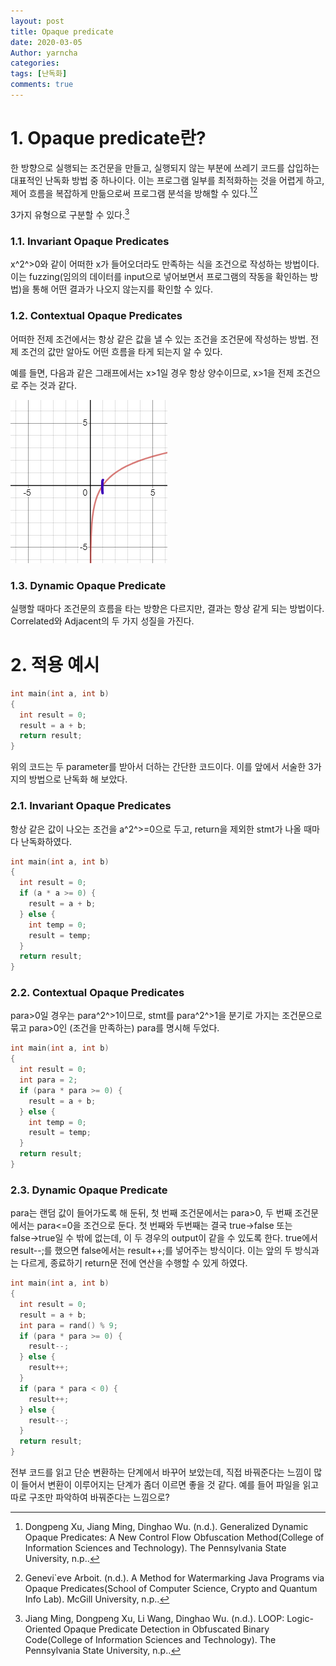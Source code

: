 ```yaml
---
layout: post
title: Opaque predicate
date: 2020-03-05
Author: yarncha
categories:
tags: [난독화]
comments: true
---
```


# 1. Opaque predicate란?

한 방향으로 실행되는 조건문을 만들고, 실행되지 않는 부분에 쓰레기 코드를 삽입하는 대표적인 난독화 방법 중 하나이다. 이는 프로그램 일부를 최적화하는 것을 어렵게 하고, 제어 흐름을 복잡하게 만듦으로써 프로그램 분석을 방해할 수 있다.[^1][^2]

3가지 유형으로 구분할 수 있다.[^3]

###  1.1. Invariant Opaque Predicates
x^2^>0와 같이 어떠한 x가 들어오더라도 만족하는 식을 조건으로 작성하는 방법이다. 이는 fuzzing(임의의 데이터를 input으로 넣어보면서 프로그램의 작동을 확인하는 방법)을 통해 어떤 결과가 나오지 않는지를 확인할 수 있다.

###  1.2. Contextual Opaque Predicates
어떠한 전제 조건에서는 항상 같은 값을 낼 수 있는 조건을 조건문에 작성하는 방법. 전제 조건의 값만 알아도 어떤 흐름을 타게 되는지 알 수 있다.

예를 들면, 다음과 같은 그래프에서는 x>1일 경우 항상 양수이므로, x>1을 전제 조건으로 주는 것과 같다.

![graph](<\images\2020-03-05-opaque-prediciate_01.png>)

###  1.3. Dynamic Opaque Predicate
실행할 때마다 조건문의 흐름을 타는 방향은 다르지만, 결과는 항상 같게 되는 방법이다. Correlated와 Adjacent의 두 가지 성질을 가진다.


# 2. 적용 예시

```c
int main(int a, int b)
{
  int result = 0;
  result = a + b;
  return result;
}
```

위의 코드는 두 parameter를 받아서 더하는 간단한 코드이다. 이를 앞에서 서술한 3가지의 방법으로 난독화 해 보았다.

###  2.1. Invariant Opaque Predicates

항상 같은 값이 나오는 조건을 a^2^>=0으로 두고, return을 제외한 stmt가 나올 때마다 난독화하였다.

```c
int main(int a, int b)
{
  int result = 0;
  if (a * a >= 0) {
    result = a + b;
  } else {
    int temp = 0;
    result = temp;
  }
  return result;
}
```

###  2.2. Contextual Opaque Predicates

para>0일 경우는 para^2^>1이므로, stmt를 para^2^>1을 분기로 가지는 조건문으로 묶고 para>0인 (조건을 만족하는) para를 명시해 두었다.

```c
int main(int a, int b)
{
  int result = 0;
  int para = 2;
  if (para * para >= 0) {
    result = a + b;
  } else {
    int temp = 0;
    result = temp;
  }
  return result;
}
```

###  2.3. Dynamic Opaque Predicate

para는 랜덤 값이 들어가도록 해 둔뒤, 첫 번째 조건문에서는 para>0, 두 번째 조건문에서는 para&lt;=0을 조건으로 둔다. 첫 번째와 두번째는 결국 true→false 또는 false→true일 수 밖에 없는데, 이 두 경우의 output이 같을 수 있도록 한다. true에서 result--;를 했으면 false에서는 result++;를 넣어주는 방식이다. 이는 앞의 두 방식과는 다르게, 종료하기 return문 전에 연산을 수행할 수 있게 하였다.

```c
int main(int a, int b)
{
  int result = 0;
  result = a + b;
  int para = rand() % 9;
  if (para * para >= 0) {
    result--;
  } else {
    result++;
  }
  if (para * para < 0) {
    result++;
  } else {
    result--;
  }
  return result;
}
```

전부 코드를 읽고 단순 변환하는 단계에서 바꾸어 보았는데, 직접 바꿔준다는 느낌이 많이 들어서 변환이 이루어지는 단계가 좀더 이르면 좋을 것 같다. 예를 들어 파일을 읽고 따로 구조만 파악하여 바꿔준다는 느낌으로?

  [^1]: Dongpeng Xu, Jiang Ming, Dinghao Wu. (n.d.). Generalized Dynamic Opaque Predicates: A New Control Flow Obfuscation Method(College of Information Sciences and Technology). The Pennsylvania State University, n.p..
  [^2]: Genevi\`eve Arboit. (n.d.). A Method for Watermarking Java Programs via Opaque Predicates(School of Computer Science, Crypto and Quantum Info Lab). McGill University, n.p..
  [^3]: Jiang Ming, Dongpeng Xu, Li Wang, Dinghao Wu. (n.d.). LOOP: Logic-Oriented Opaque Predicate Detection in Obfuscated Binary Code(College of Information Sciences and Technology). The Pennsylvania State University, n.p..
